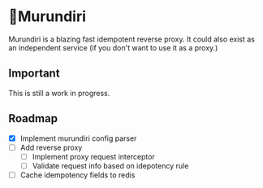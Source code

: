 # 👮Murundiri

Murundiri is a blazing fast idempotent reverse proxy. It could also exist as an independent service (if you don't want to use it as a proxy.)

## Important

This is still a work in progress.

## Roadmap

- [x] Implement murundiri config parser
- [ ] Add reverse proxy
  - [ ] Implement proxy request interceptor
  - [ ] Validate request info based on idepotency rule
- [ ] Cache idempotency fields to redis
